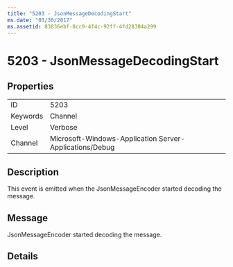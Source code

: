 ```yaml
---
title: "5203 - JsonMessageDecodingStart"
ms.date: "03/30/2017"
ms.assetid: 83836ebf-8cc9-4f4c-92ff-4fd28304a299
---
```

# 5203 - JsonMessageDecodingStart
## Properties  


|||  
|-|-|  
|ID|5203|  
|Keywords|Channel|  
|Level|Verbose|  
|Channel|Microsoft-Windows-Application Server-Applications/Debug|  

## Description  
 This event is emitted when the JsonMessageEncoder started decoding the message.  

## Message  
 JsonMessageEncoder started decoding the message.  

## Details
